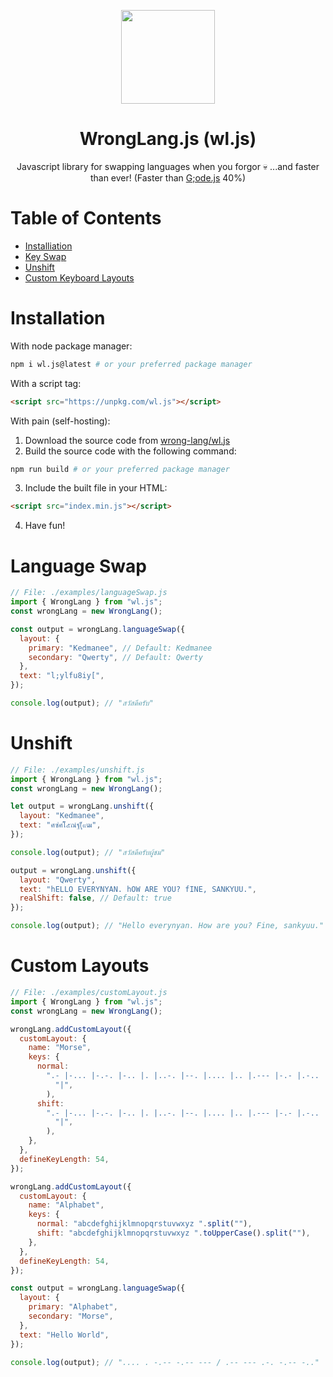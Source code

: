 <p align="center">
  <img src="https://raw.githubusercontent.com/wrong-lang/WrongLang-Solid/main/public/web.png" width="150">
  <h1 align="center">
    WrongLang.js (wl.js)
  </h1>
  <p align="center">
    Javascript library for swapping languages when you forgor 💀
    ...and faster than ever! (Faster than <a href="https://npmjs.com/package/gode.js">G;ode.js</a> 40%)
  </p>
</p>

# Table of Contents

- [Installiation](#installation)
- [Key Swap](#key-swap)
- [Unshift](#unshift)
- [Custom Keyboard Layouts](#custom-layouts)

# Installation

With node package manager:

```bash
npm i wl.js@latest # or your preferred package manager
```

With a script tag:

```html
<script src="https://unpkg.com/wl.js"></script>
```

With pain (self-hosting):

1. Download the source code from [wrong-lang/wl.js](https://github.com/wrong-lang/wl.js)
2. Build the source code with the following command:

```bash
npm run build # or your preferred package manager
```

3. Include the built file in your HTML:

```html
<script src="index.min.js"></script>
```

4. Have fun!

# Language Swap

```js
// File: ./examples/languageSwap.js
import { WrongLang } from "wl.js";
const wrongLang = new WrongLang();

const output = wrongLang.languageSwap({
  layout: {
    primary: "Kedmanee", // Default: Kedmanee
    secondary: "Qwerty", // Default: Qwerty
  },
  text: "l;ylfu8iy[",
});

console.log(output); // "สวัสดีครับ"
```

# Unshift

```js
// File: ./examples/unshift.js
import { WrongLang } from "wl.js";
const wrongLang = new WrongLang();

let output = wrongLang.unshift({
  layout: "Kedmanee",
  text: "ศซํศโ๊๕ณํฐ(ุ็๙ฒ",
});

console.log(output); // "สวัสดีครับผู้ชม"

output = wrongLang.unshift({
  layout: "Qwerty",
  text: "hELLO EVERYNYAN. hOW ARE YOU? fINE, SANKYUU.",
  realShift: false, // Default: true
});

console.log(output); // "Hello everynyan. How are you? Fine, sankyuu."
```

# Custom Layouts

```js
// File: ./examples/customLayout.js
import { WrongLang } from "wl.js";
const wrongLang = new WrongLang();

wrongLang.addCustomLayout({
  customLayout: {
    name: "Morse",
    keys: {
      normal:
        ".- |-... |-.-. |-.. |. |..-. |--. |.... |.. |.--- |-.- |.-.. |-- |-. |--- |.--. |--.- |.-. |... |- |..- |...- |.-- |-..- |-.-- |--.. |/ ".split(
          "|",
        ),
      shift:
        ".- |-... |-.-. |-.. |. |..-. |--. |.... |.. |.--- |-.- |.-.. |-- |-. |--- |.--. |--.- |.-. |... |- |.-- |...- |.-- |-..- |-.-- |--.. |/ ".split(
          "|",
        ),
    },
  },
  defineKeyLength: 54,
});

wrongLang.addCustomLayout({
  customLayout: {
    name: "Alphabet",
    keys: {
      normal: "abcdefghijklmnopqrstuvwxyz ".split(""),
      shift: "abcdefghijklmnopqrstuvwxyz ".toUpperCase().split(""),
    },
  },
  defineKeyLength: 54,
});

const output = wrongLang.languageSwap({
  layout: {
    primary: "Alphabet",
    secondary: "Morse",
  },
  text: "Hello World",
});

console.log(output); // ".... . -.-- -.-- --- / .-- --- .-. -.-- -.."
```
